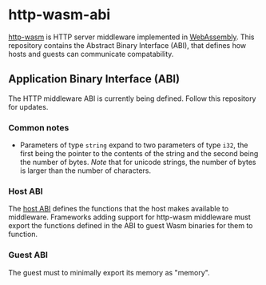 # http-wasm-abi

[http-wasm][1] is HTTP server middleware implemented in [WebAssembly][1]. This
repository contains the Abstract Binary Interface (ABI), that defines how
hosts and guests can communicate compatability.

## Application Binary Interface (ABI)

The HTTP middleware ABI is currently being defined. Follow this repository for
updates.

### Common notes

- Parameters of type `string` expand to two parameters of type `i32`, the
  first being the pointer to the contents of the string and the second being 
  the number of bytes. *Note* that for unicode strings, the number of bytes is
  larger than the number of characters.

### Host ABI

The [host ABI](./http-host.md) defines the functions that the host makes
available to middleware. Frameworks adding support for http-wasm middleware
must export the functions defined in the ABI to guest Wasm binaries for them
to function.

### Guest ABI

The guest must to minimally export its memory as "memory".

[1]: https://github.com/http-wasm
[2]: https://webassembly.org/
